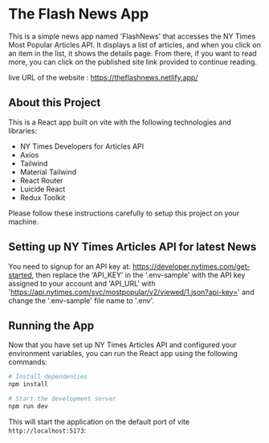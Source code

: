 # The Flash News App

This is a simple news app named 'FlashNews' that accesses the NY Times Most Popular Articles API. It displays a list of articles, and when you click on an item in the list, it shows the details page. From there, if you want to read more, you can click on the published site link provided to continue reading.

live URL of the website : https://theflashnews.netlify.app/

## About this Project

This is a React app built on vite with the following technologies and libraries:

- NY Times Developers for Articles API
- Axios
- Tailwind
- Material Tailwind
- React Router
- Luicide React
- Redux Toolkit

Please follow these instructions carefully to setup this project on your machine.

## Setting up NY Times Articles API for latest News

You need to signup for an API key at: https://developer.nytimes.com/get-started, then replace the ‘API_KEY’ in the '.env-sample' with the API key assigned to your account and 'API_URL' with 'https://api.nytimes.com/svc/mostpopular/v2/viewed/1.json?api-key=' and change the '.env-sample' file name to '.env'.

## Running the App

Now that you have set up NY Times Articles API and configured your environment variables, you can run the React app using the following commands:

```bash
# Install dependencies
npm install

# Start the development server
npm run dev
```

This will start the application on the default port of vite `http://localhost:5173`:
